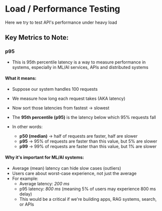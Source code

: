 # Load / Performance Testing

Here we try to test API's performance under heavy load

## Key Metrics to Note:

### p95

- This is 95th percentile latency is a way to measure performance in systems, especially in ML/AI services, APIs and distributed systems

#### What it means:

- Suppose our system handles 100 requests
- We measure how long each request takes (AKA latency)
- Now sort those latencies from fastest -> slowest
- The **95th percentile (p95)** is the latency below which 95% requests fall

- In other words:
    - **p50 (median)** -> half of requests are faster, half are slower
    - **p95** -> 95% of requests are faster than this value, but 5% are slower
    - **p99** -> 99% of requests are faster than this value, but 1% are slower

#### Why it's important for ML/AI systems:

- Average (mean) latency can hide slow cases (outliers)
- Users care about worst-case experience, not just the average
- For example:
    - Average latency: *200 ms*
    - p95 latency: *800 ms* (meaning 5% of users may experience 800 ms delay)
    - This would be a critical if we're building apps, RAG systems, search, or APIs